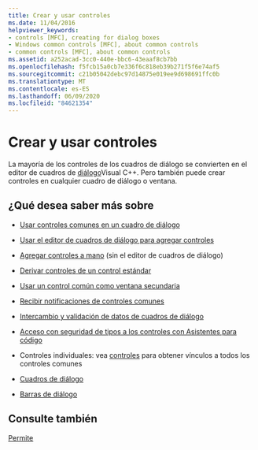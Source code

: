 ```yaml
---
title: Crear y usar controles
ms.date: 11/04/2016
helpviewer_keywords:
- controls [MFC], creating for dialog boxes
- Windows common controls [MFC], about common controls
- common controls [MFC], about common controls
ms.assetid: a252acad-3cc0-440e-bbc6-43eaaf8cb7bb
ms.openlocfilehash: f5fcb15a0cb7e336f6c818eb39b271f5f6e74af5
ms.sourcegitcommit: c21b05042debc97d14875e019ee9d698691ffc0b
ms.translationtype: MT
ms.contentlocale: es-ES
ms.lasthandoff: 06/09/2020
ms.locfileid: "84621354"
---
```

# <a name="making-and-using-controls"></a>Crear y usar controles

La mayoría de los controles de los cuadros de diálogo se convierten en el editor de cuadros de [diálogo](../windows/dialog-editor.md)Visual C++. Pero también puede crear controles en cualquier cuadro de diálogo o ventana.

## <a name="what-do-you-want-to-know-more-about"></a>¿Qué desea saber más sobre

- [Usar controles comunes en un cuadro de diálogo](using-common-controls-in-a-dialog-box.md)

- [Usar el editor de cuadros de diálogo para agregar controles](using-the-dialog-editor-to-add-controls.md)

- [Agregar controles a mano](adding-controls-by-hand.md) (sin el editor de cuadros de diálogo)

- [Derivar controles de un control estándar](deriving-controls-from-a-standard-control.md)

- [Usar un control común como ventana secundaria](using-a-common-control-as-a-child-window.md)

- [Recibir notificaciones de controles comunes](receiving-notification-from-common-controls.md)

- [Intercambio y validación de datos de cuadros de diálogo](dialog-data-exchange-and-validation.md)

- [Acceso con seguridad de tipos a los controles con Asistentes para código](type-safe-access-to-controls-with-code-wizards.md)

- Controles individuales: vea [controles](controls-mfc.md) para obtener vínculos a todos los controles comunes

- [Cuadros de diálogo](dialog-boxes.md)

- [Barras de diálogo](dialog-bars.md)

## <a name="see-also"></a>Consulte también

[Permite](controls-mfc.md)
